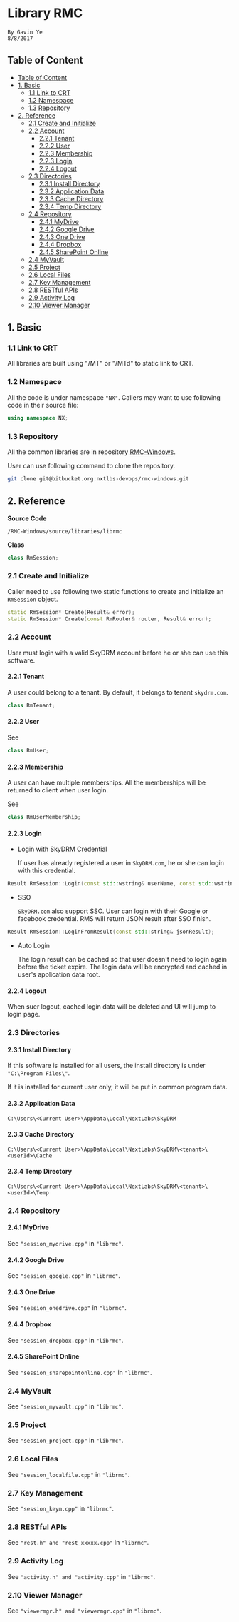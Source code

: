 
# **Library RMC** #

    By Gavin Ye
    8/8/2017



## Table of Content

- [Table of Content](#table-of-content)
- [1. Basic](#1-basic)
    - [1.1 Link to CRT](#11-link-to-crt)
    - [1.2 Namespace](#12-namespace)
    - [1.3 Repository](#13-repository)
- [2. Reference](#2-reference)
    - [2.1 Create and Initialize](#21-create-and-initialize)
    - [2.2 Account](#22-account)
        - [2.2.1 Tenant](#221-tenant)
        - [2.2.2 User](#222-user)
        - [2.2.3 Membership](#222-membership)
        - [2.2.3 Login](#223-login)
        - [2.2.4 Logout](#224-logout)
    - [2.3 Directories](#23-tenant)
        - [2.3.1 Install Directory](#231-install-directory)
        - [2.3.2 Application Data](#232-application-data)
        - [2.3.3 Cache Directory](#233-cache-directory)
        - [2.3.4 Temp Directory](#234-temp-directory)
    - [2.4 Repository](#24-repository)
        - [2.4.1 MyDrive](#241-mydrive)
        - [2.4.2 Google Drive](#242-google-drive)
        - [2.4.3 One Drive](#243-one-drive)
        - [2.4.4 Dropbox](#244-dropbox)
        - [2.4.5 SharePoint Online](#245-sharepoint-online)
    - [2.4 MyVault](#24-myvault)
    - [2.5 Project](#25-project)
    - [2.6 Local Files](#26-local-files)
    - [2.7 Key Management](#27-key-management)
    - [2.8 RESTful APIs](#28-restful-apis)
    - [2.9 Activity Log](#29-activity-log)
    - [2.10 Viewer Manager](#210-viewer-manager)



## 1. Basic

### 1.1 Link to CRT

All libraries are built using "/MT" or "/MTd" to static link to CRT.

### 1.2 Namespace

All the code is under namespace `"NX"`.
Callers may want to use following code in their source file:

```cpp
using namespace NX;
```

### 1.3 Repository

All the common libraries are in repository [RMC-Windows](https://bitbucket.org/nxtlbs-devops/rmc-windows/overview).

User can use following command to clone the repository.

```bash
git clone git@bitbucket.org:nxtlbs-devops/rmc-windows.git
```


## 2. Reference

**Source Code**

`/RMC-Windows/source/libraries/librmc`

**Class**

```cpp
class RmSession;
```

### 2.1 Create and Initialize

Caller need to use following two static functions to create and initialize an `RmSession` object.

```cpp
static RmSession* Create(Result& error);
static RmSession* Create(const RmRouter& router, Result& error);
```

### 2.2 Account

User must login with a valid SkyDRM account before he or she can use this software.

#### 2.2.1 Tenant

A user could belong to a tenant. By default, it belongs to tenant `skydrm.com`.

```cpp
class RmTenant;
```

#### 2.2.2 User

See

```cpp
class RmUser;
```

#### 2.2.3 Membership

A user can have multiple memberships. All the memberships will be returned to client when user login.

See

```cpp
class RmUserMembership;
```

#### 2.2.3 Login

- Login with SkyDRM Credential

    If user has already registered a user in `SkyDRM.com`, he or she can login with this credential.

```cpp
Result RmSession::Login(const std::wstring& userName, const std::wstring& password);
```

- SSO

    `SkyDRM.com` also support SSO. User can login with their Google or facebook credential. RMS will return JSON result after SSO finish.

```cpp
Result RmSession::LoginFromResult(const std::string& jsonResult);
```

- Auto Login

    The login result can be cached so that user doesn't need to login again before the ticket expire. The login data will be encrypted and cached in user's application data root.

#### 2.2.4 Logout

When suer logout, cached login data will be deleted and UI will jump to login page.

### 2.3 Directories

#### 2.3.1 Install Directory

If this software is installed for all users, the install directory is under `"C:\Program Files\"`.

If it is installed for current user only, it will be put in common program data.

#### 2.3.2 Application Data

`C:\Users\<Current User>\AppData\Local\NextLabs\SkyDRM`

#### 2.3.3 Cache Directory

`C:\Users\<Current User>\AppData\Local\NextLabs\SkyDRM\<tenant>\<userId>\Cache`

#### 2.3.4 Temp Directory

`C:\Users\<Current User>\AppData\Local\NextLabs\SkyDRM\<tenant>\<userId>\Temp`

### 2.4 Repository

#### 2.4.1 MyDrive

See `"session_mydrive.cpp"` in `"librmc"`.

#### 2.4.2 Google Drive

See `"session_google.cpp"` in `"librmc"`.

#### 2.4.3 One Drive

See `"session_onedrive.cpp"` in `"librmc"`.

#### 2.4.4 Dropbox

See `"session_dropbox.cpp"` in `"librmc"`.

#### 2.4.5 SharePoint Online

See `"session_sharepointonline.cpp"` in `"librmc"`.

### 2.4 MyVault

See `"session_myvault.cpp"` in `"librmc"`.

### 2.5 Project

See `"session_project.cpp"` in `"librmc"`.

### 2.6 Local Files

See `"session_localfile.cpp"` in `"librmc"`.

### 2.7 Key Management

See `"session_keym.cpp"` in `"librmc"`.

### 2.8 RESTful APIs

See `"rest.h" and "rest_xxxxx.cpp"` in `"librmc"`.

### 2.9 Activity Log

See `"activity.h" and "activity.cpp"` in `"librmc"`.

### 2.10 Viewer Manager

See `"viewermgr.h" and "viewermgr.cpp"` in `"librmc"`.